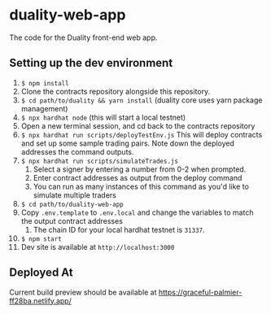 # duality-web-app

The code for the Duality front-end web app.

## Setting up the dev environment

1. `$ npm install`
2. Clone the contracts repository alongside this repository.
3. `$ cd path/to/duality && yarn install` (duality core uses yarn package management)
4. `$ npx hardhat node` (this will start a local testnet)
5. Open a new terminal session, and cd back to the contracts repository
6. `$ npx hardhat run scripts/deployTestEnv.js` This will deploy contracts and set up some sample trading pairs. Note down the deployed addresses the command outputs.
7. `$ npx hardhat run scripts/simulateTrades.js`
   1. Select a signer by entering a number from 0-2 when prompted.
   2. Enter contract addresses as output from the deploy command
   3. You can run as many instances of this command as you'd like to simulate multiple traders
8. `$ cd path/to/duality-web-app`
9. Copy `.env.template` to `.env.local` and change the variables to match the output contract addresses
   1. The chain ID for your local hardhat testnet is `31337`.
10. `$ npm start`
11. Dev site is available at `http://localhost:3000`

## Deployed At

Current build preview should be available at https://graceful-palmier-ff28ba.netlify.app/
